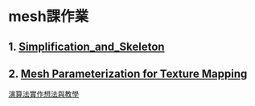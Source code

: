# mesh課作業

## 1. [Simplification_and_Skeleton](https://github.com/j24576931000/simplification_and_skeleton "Simplification_and_Skeleton")  

## 2. [Mesh Parameterization for Texture Mapping](https://github.com/j24576931000/texture "Mesh Parameterization for Texture Mapping")  


[演算法實作想法與教學](https://hackmd.io/1UHkQw4nR82CfveZsz8I1w)
